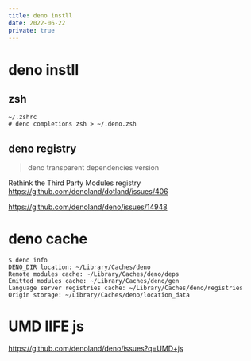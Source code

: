 ```yaml
---
title: deno instll
date: 2022-06-22
private: true
---
```


# deno instll
## zsh

    ~/.zshrc
    # deno completions zsh > ~/.deno.zsh

## deno registry
> deno transparent dependencies version

Rethink the Third Party Modules registry
https://github.com/denoland/dotland/issues/406

https://github.com/denoland/deno/issues/14948

# deno cache
    $ deno info
    DENO_DIR location: ~/Library/Caches/deno
    Remote modules cache: ~/Library/Caches/deno/deps
    Emitted modules cache: ~/Library/Caches/deno/gen
    Language server registries cache: ~/Library/Caches/deno/registries
    Origin storage: ~/Library/Caches/deno/location_data

# UMD IIFE js
https://github.com/denoland/deno/issues?q=UMD+js
